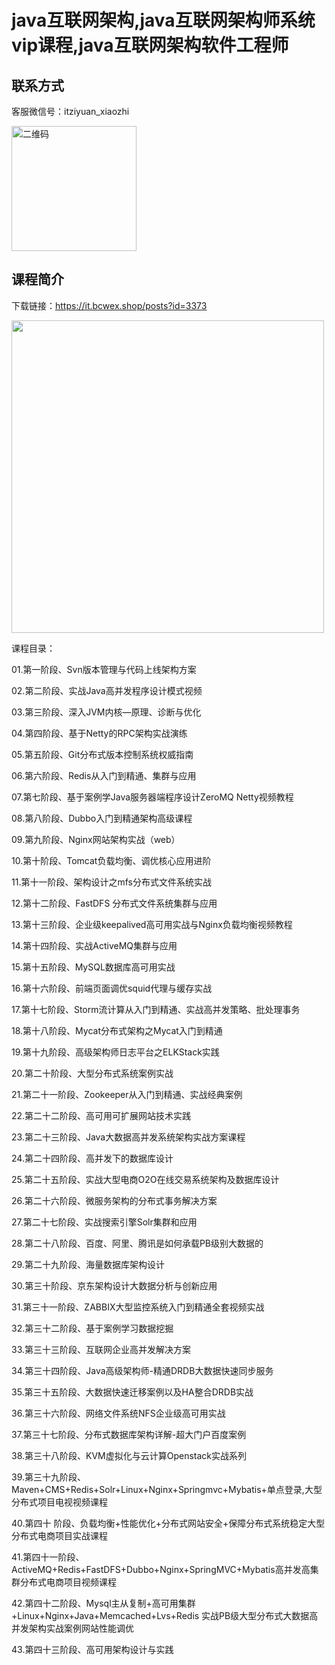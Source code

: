 # java互联网架构,java互联网架构师系统vip课程,java互联网架构软件工程师

## 联系方式

客服微信号：itziyuan_xiaozhi

<img src="https://ziyuanyun.oss-cn-guangzhou.aliyuncs.com/common/20240614073449/666b82192834a.jpg" width="200" height="200" alt="二维码">

## 课程简介

下载链接：https://it.bcwex.shop/posts?id=3373

<img src="https://ziyuanyun.oss-cn-guangzhou.aliyuncs.com/yun/20240515185137/664493b9396f8.jpg" width="500" alt="">

  

 课程目录：

 01.第一阶段、Svn版本管理与代码上线架构方案

 02.第二阶段、实战Java高并发程序设计模式视频

 03.第三阶段、深入JVM内核—原理、诊断与优化

 04.第四阶段、基于Netty的RPC架构实战演练

 05.第五阶段、Git分布式版本控制系统权威指南

 06.第六阶段、Redis从入门到精通、集群与应用

 07.第七阶段、基于案例学Java服务器端程序设计ZeroMQ Netty视频教程

 08.第八阶段、Dubbo入门到精通架构高级课程

 09.第九阶段、Nginx网站架构实战（web）

 10.第十阶段、Tomcat负载均衡、调优核心应用进阶

 11.第十一阶段、架构设计之mfs分布式文件系统实战

 12.第十二阶段、FastDFS 分布式文件系统集群与应用

 13.第十三阶段、企业级keepalived高可用实战与Nginx负载均衡视频教程

 14.第十四阶段、实战ActiveMQ集群与应用

 15.第十五阶段、MySQL数据库高可用实战

 16.第十六阶段、前端页面调优squid代理与缓存实战

 17.第十七阶段、Storm流计算从入门到精通、实战高并发策略、批处理事务

 18.第十八阶段、Mycat分布式架构之Mycat入门到精通

 19.第十九阶段、高级架构师日志平台之ELKStack实践

 20.第二十阶段、大型分布式系统案例实战

 21.第二十一阶段、Zookeeper从入门到精通、实战经典案例

 22.第二十二阶段、高可用可扩展网站技术实践

 23.第二十三阶段、Java大数据高并发系统架构实战方案课程

 24.第二十四阶段、高并发下的数据库设计

 25.第二十五阶段、实战大型电商O2O在线交易系统架构及数据库设计

 26.第二十六阶段、微服务架构的分布式事务解决方案

 27.第二十七阶段、实战搜索引擎Solr集群和应用

 28.第二十八阶段、百度、阿里、腾讯是如何承载PB级别大数据的

 29.第二十九阶段、海量数据库架构设计

 30.第三十阶段、京东架构设计大数据分析与创新应用

 31.第三十一阶段、ZABBIX大型监控系统入门到精通全套视频实战

 32.第三十二阶段、基于案例学习数据挖掘

 33.第三十三阶段、互联网企业高并发解决方案

 34.第三十四阶段、Java高级架构师-精通DRDB大数据快速同步服务

 35.第三十五阶段、大数据快速迁移案例以及HA整合DRDB实战

 36.第三十六阶段、网络文件系统NFS企业级高可用实战

 37.第三十七阶段、分布式数据库架构详解-超大门户百度案例

 38.第三十八阶段、KVM虚拟化与云计算Openstack实战系列

 39.第三十九阶段、Maven+CMS+Redis+Solr+Linux+Nginx+Springmvc+Mybatis+单点登录,大型分布式项目电视视频课程

 40.第四十 阶段、负载均衡+性能优化+分布式网站安全+保障分布式系统稳定大型分布式电商项目实战课程

 41.第四十一阶段、ActiveMQ+Redis+FastDFS+Dubbo+Nginx+SpringMVC+Mybatis高并发高集群分布式电商项目视频课程

 42.第四十二阶段、Mysql主从复制+高可用集群+Linux+Nginx+Java+Memcached+Lvs+Redis 实战PB级大型分布式大数据高并发架构实战案例网站性能调优

 43.第四十三阶段、高可用架构设计与实践

  